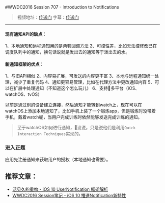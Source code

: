 ﻿#WWDC2016 Session 707 - Introduction to Notifications
> 视频地址：[传送门](https://developer.apple.com/videos/play/wwdc2016/707/)
字幕：[传送门](http://asciiwwdc.com/2016/sessions/707)

----------
#### 现有通知API的缺点：
1、本地通知和远程通知用的是两套回调方法
2、可控性差，比如无法控修改已在调度队列中的通知，换句话说就是发出去的通知等于泼出去的水。
#### 新通知框架的优点：
1、与旧API相似
2、内容易扩展，可发送的内容更丰富
3、本地与远程通知统一处理，减少了重复代码
4、通知更容易管理，比如在代理方法中更改通知内容
5、可以在扩展中处理通知（不知道这个怎么玩儿）
6、支持🍎多平台（iOS、watchOS、tvOS）

以前是通过别的设备建立连接，然后通知才能转到watch上，现在可以在watchOS上添加本地通知了，比如手机上装了一个锻炼app，但是锻炼时没带着手机，戴着watch呢，当用户完成训练时依然能够发送完成训练的通知。

> 至于watchOS如何进行通知，🍎没说，只是说他们是利用`Quick Interaction Techniques`实现的。

### 进入正题
应用先注册通知来获取用户的授权（本地通知也需要）。



## 推荐文章：
+ [活见久的重构 - iOS 10 UserNotification 框架解析](http://onevcat.com/2016/08/notification/)
+ [WWDC2016 Session笔记 - iOS 10  推送Notification新特性](http://www.jianshu.com/p/9b720efe3779)